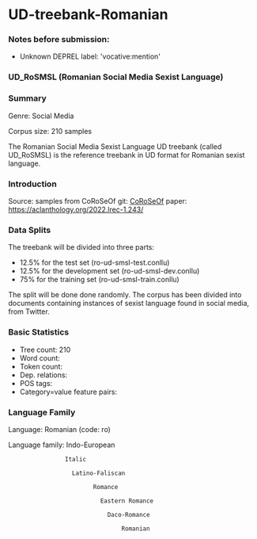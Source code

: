# UD-treebank-Romanian

### Notes before submission:
- Unknown DEPREL label: 'vocative:mention'

### UD_RoSMSL (Romanian Social Media Sexist Language)

### Summary
Genre: Social Media

Corpus size: 210 samples

The Romanian Social Media Sexist Language UD treebank (called UD_RoSMSL) is the reference treebank in UD format for Romanian sexist language.

### Introduction

Source: samples from CoRoSeOf
git: [CoRoSeOf](https://github.com/DianaHoefels/CoRoSeOf)
paper: https://aclanthology.org/2022.lrec-1.243/ 

### Data Splits

The treebank will be divided into three parts: 
- 12.5% for the test set (ro-ud-smsl-test.conllu)
- 12.5% for the development set (ro-ud-smsl-dev.conllu)
- 75% for the training set (ro-ud-smsl-train.conllu)

The split will be done done randomly. The corpus has been divided into documents containing instances of sexist language found in social media, from Twitter.  

### Basic Statistics

- Tree count:  210
- Word count:  
- Token count: 
- Dep. relations: 
- POS tags: 
- Category=value feature pairs:

### Language Family

Language: Romanian (code: ro) 

Language family: Indo-European

                    Italic
                    
                      Latino-Faliscan
                      
                            Romance
                            
                              Eastern Romance
                              
                                Daco-Romance
                                
                                    Romanian


